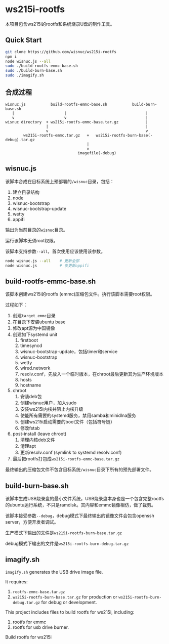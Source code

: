 # ws215i-rootfs
本项目包含ws215i的rootfs和系统烧录U盘的制作工具。



## Quick Start

```bash
git clone https://github.com/wisnuc/ws215i-rootfs
npm i
node wisnuc.js --all
sudo ./build-rootfs-emmc-base.sh
sudo ./build-burn-base.sh
sudo ./imagify.sh
```





## 合成过程

```
wisnuc.js           build-rootfs-emmc-base.sh           build-burn-base.sh
   |                      |                                   |
   v                      v                                   |
wisnuc directory  + ws215i-rootfs-emmc-base.tar.gz            |
                  |                                           |
                  v                                           v
        ws215i-rootfs-emmc.tar.gz   +   ws215i-rootfs-burn-base(-debug).tar.gz
                                    |
                                    v
                                imagefile(-debug)
```



## wisnuc.js

该脚本合成在目标系统上预部署的`/wisnuc`目录，包括：

1. 建立目录结构
2. node
3. wisnuc-bootstrap
4. wisnuc-bootstrap-update
5. wetty
6. appifi

输出为当前目录的`wisnuc`目录。

运行该脚本无须root权限。

该脚本支持参数`--all`，首次使用应该使用该参数。

```bash
node wisnuc.js --all	# 更新全部
node wisnuc.js			# 仅更新appifi
```



## build-rootfs-emmc-base.sh

该脚本创建ws215i的rootfs (emmc)压缩包文件。执行该脚本需要root权限。

过程如下：

1. 创建`target_emmc`目录
2. 在目录下安装ubuntu base
3. 修改apt源为中国镜像
4. 创建如下systemd unit
   1. firstboot
   2. timesyncd
   3. wisnuc-bootstrap-update，包括timer和service
   4. wisnuc-bootstrap
   5. wetty
   6. wired.network
   7. resolv.conf，先放入一个临时版本，在chroot最后更新其为生产环境版本
   8. hosts
   9. hostname
5. chroot
   1. 安装deb包
   2. 创建wisnuc用户，加入sudo
   3. 安装ws215i内核并阻止内核升级
   4. 使能所有需要的systemd服务，禁用samba和minidlna服务
   5. 创建ws215i启动需要的boot文件（包括符号链）
   6. 修改fstab
6. post-install (leave chroot)
   1. 清理内核deb文件
   2. 清理apt
   3. 更新resolv.conf (symlink to systemd resolv.conf)
7. 最后把rootfs打包成`ws215i-rootfs-emmc-base.tar.gz`

最终输出的压缩包文件不包含目标系统`/wisnuc`目录下所有的预先部署文件。



## build-burn-base.sh

该脚本生成USB烧录盘的最小文件系统，USB烧录盘本身也是一个包含完整rootfs的ubuntu运行系统，不只是ramdisk。其内容和emmc镜像相仿，做了裁剪。



该脚本接受参数`--debug`，debug模式下最终输出的镜像文件会包含openssh server，方便开发者调试。

生产模式下输出的文件是`ws215i-rootfs-burn-base.tar.gz`

debug模式下输出的文件是`ws215i-rootfs-burn-debug.tar.gz`



## imagify.sh

`imagify.sh` generates the USB drive image file.



It requires:

1. `rootfs-emmc-base.tar.gz`
2. `ws215i-rootfs-burn-base.tar.gz` for production or `ws215i-rootfs-burn-debug.tar.gz` for debug or development.











This project includes files to build rootfs for ws215i, including:

1. rootfs for emmc
2. rootfs for usb drive burner.







Build rootfs for ws215i